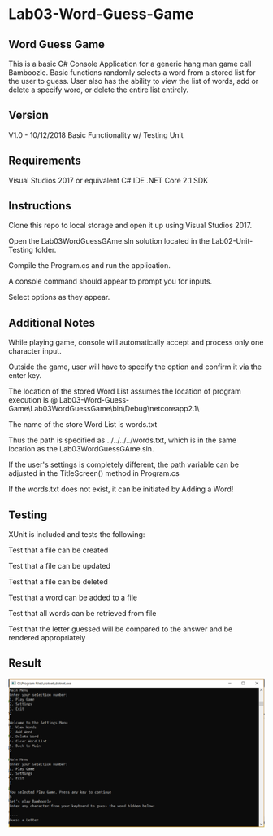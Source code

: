 # Lab03-Word-Guess-Game

## Word Guess Game

This is a basic C# Console Application for a generic hang man game call Bamboozle. Basic functions randomly selects a word from a stored list for the user to guess. User also has the ability to view the list of words, add or delete a specify word, or delete the entire list entirely.

## Version

V1.0 - 10/12/2018 Basic Functionality w/ Testing Unit

## Requirements

Visual Studios 2017 or equivalent C# IDE
.NET Core 2.1 SDK

## Instructions

Clone this repo to local storage and open it up using Visual Studios 2017.

Open the Lab03WordGuessGAme.sln solution located in the Lab02-Unit-Testing folder.

Compile the Program.cs and run the application.

A console command should appear to prompt you for inputs. 

Select options as they appear.

## Additional Notes

While playing game, console will automatically accept and process only one character input. 

Outside the game, user will have to specify the option and confirm it via the enter key.


The location of the stored Word List assumes the location of program execution is @ Lab03-Word-Guess-Game\Lab03WordGuessGame\bin\Debug\netcoreapp2.1\

The name of the store Word List is words.txt

Thus the path is specified as ../../../../words.txt, which is in the same location as the Lab03WordGuessGAme.sln.

If the user's settings is completely different, the path variable can be adjusted in the TitleScreen() method in Program.cs

If the words.txt does not exist, it can be initiated by Adding a Word!

## Testing

XUnit is included and tests the following:

Test that a file can be created

Test that a file can be updated

Test that a file can be deleted

Test that a word can be added to a file

Test that all words can be retrieved from file

Test that the letter guessed will be compared to the answer and be rendered appropriately

## Result

![Console](Capture.PNG?raw=true "Output")